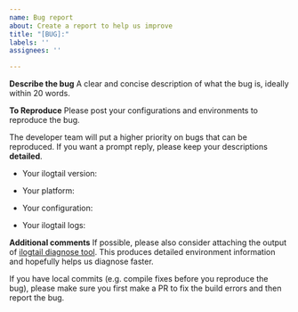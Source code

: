 ```yaml
---
name: Bug report
about: Create a report to help us improve
title: "[BUG]:"
labels: ''
assignees: ''

---
```


<!-- We've collected some common issue solutions in https://help.aliyun.com/document_detail/128164.html. Make sure you've checked them out first. Hopefully, they could address your problem. -->

**Describe the bug**
A clear and concise description of what the bug is, ideally within 20 words.

**To Reproduce**
Please post your configurations and environments to reproduce the bug.

The developer team will put a higher priority on bugs that can be reproduced. If you want a prompt reply, please keep your descriptions  **detailed**.

- Your ilogtail version:

- Your platform:

- Your configuration:

- Your ilogtail logs:

<!--  you can get `logtail_plugin.LOG` and other log files at the ilogtail installation path, Please post the **full error log** of the program, instead of just a few lines around the error message, unless the log is > 1000 lines. This will help us diagnose what's happening.  -->


**Additional comments**
If possible, please also consider attaching the output of [ilogtail diagnose tool](https://help.aliyun.com/document_detail/52578.htm?spm=a2c4g.11186623.0.0.4d254a9cAvG8ls#concept-q2t-pqb-dfb). This produces detailed environment information and hopefully helps us diagnose faster.

If you have local commits (e.g. compile fixes before you reproduce the bug), please make sure you first make a PR to fix the build errors and then report the bug.

